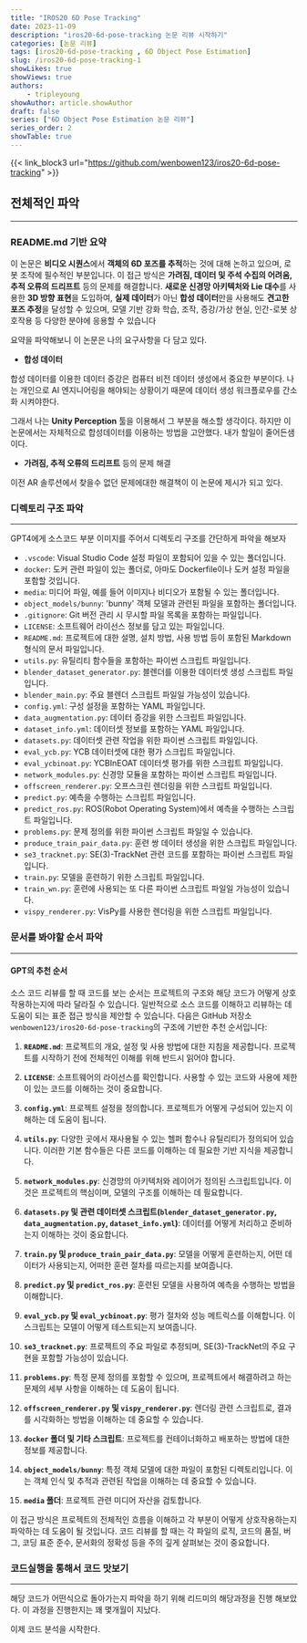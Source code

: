 ```yaml
---
title: "IROS20 6D Pose Tracking"
date: 2023-11-09
description: "iros20-6d-pose-tracking 논문 리뷰 시작하기"
categories: [논문 리뷰]
tags: [iros20-6d-pose-tracking , 6D Object Pose Estimation]
slug: /iros20-6d-pose-tracking-1
showLikes: true
showViews: true
authors: 
    - tripleyoung
showAuthor: article.showAuthor
draft: false
series: ["6D Object Pose Estimation 논문 리뷰"]
series_order: 2
showTable: true
---
```

{{< link_block3 url="https://github.com/wenbowen123/iros20-6d-pose-tracking" >}}

## 전체적인 파악
***
### README.md 기반 요약

이 논문은 **비디오 시퀀스**에서 **객체의 6D 포즈를 추적**하는 것에 대해 논하고 있으며, 로봇 조작에 필수적인 부분입니다. 이 접근 방식은 **가려짐, 데이터 및 주석 수집의 어려움, 추적 오류의 드리프트** 등의 문제를 해결합니다. **새로운 신경망 아키텍처와 Lie 대수**를 사용한 **3D 방향 표현**을 도입하여, **실제 데이터**가 아닌 **합성 데이터**만을 사용해도 **견고한 포즈 추정**을 달성할 수 있으며, 모델 기반 강화 학습, 조작, 증강/가상 현실, 인간-로봇 상호작용 등 다양한 분야에 응용할 수 있습니다

요약을 파악해보니 이 논문은 나의 요구사항을 다 담고 있다.

- **합성 데이터**

합성 데이터를 이용한 데이터 증강은 컴퓨터 비전 데이터 생성에서 중요한 부분이다. 나는 개인으로 AI 엔지니어링을 해야되는 상황이기 때문에
데이터 생성 워크플로우를 간소화 시켜야한다.

그래서 나는 **Unity Perception** 툴을 이용해서 그 부분을 해소할 생각이다. 하지만 이 논문에서는 자체적으로 합성데이터를 이용하는 방법을 고안했다. 내가 할일이 줄어든샘이다.

- **가려짐, 추적 오류의 드리프트** 등의 문제 해결

이전 AR 솔루션에서 찾을수 없던 문제에대한 해결책이 이 논문에 제시가 되고 있다.



### 디렉토리 구조 파악
***
GPT4에게 소스코드 부분 이미지를 주어서 디렉토리 구조를 간단하게 파악을 해보자

- `.vscode`: Visual Studio Code 설정 파일이 포함되어 있을 수 있는 폴더입니다.
- `docker`: 도커 관련 파일이 있는 폴더로, 아마도 Dockerfile이나 도커 설정 파일을 포함할 것입니다.
- `media`: 미디어 파일, 예를 들어 이미지나 비디오가 포함될 수 있는 폴더입니다.
- `object_models/bunny`: 'bunny' 객체 모델과 관련된 파일을 포함하는 폴더입니다.
- `.gitignore`: Git 버전 관리 시 무시할 파일 목록을 포함하는 파일입니다.
- `LICENSE`: 소프트웨어 라이선스 정보를 담고 있는 파일입니다.
- `README.md`: 프로젝트에 대한 설명, 설치 방법, 사용 방법 등이 포함된 Markdown 형식의 문서 파일입니다.
- `utils.py`: 유틸리티 함수들을 포함하는 파이썬 스크립트 파일입니다.
- `blender_dataset_generator.py`: 블렌더를 이용한 데이터셋 생성 스크립트 파일입니다.
- `blender_main.py`: 주요 블렌더 스크립트 파일일 가능성이 있습니다.
- `config.yml`: 구성 설정을 포함하는 YAML 파일입니다.
- `data_augmentation.py`: 데이터 증강을 위한 스크립트 파일입니다.
- `dataset_info.yml`: 데이터셋 정보를 포함하는 YAML 파일입니다.
- `datasets.py`: 데이터셋 관련 작업을 위한 파이썬 스크립트 파일입니다.
- `eval_ycb.py`: YCB 데이터셋에 대한 평가 스크립트 파일입니다.
- `eval_ycbinoat.py`: YCBInEOAT 데이터셋 평가를 위한 스크립트 파일입니다.
- `network_modules.py`: 신경망 모듈을 포함하는 파이썬 스크립트 파일입니다.
- `offscreen_renderer.py`: 오프스크린 렌더링을 위한 스크립트 파일입니다.
- `predict.py`: 예측을 수행하는 스크립트 파일입니다.
- `predict_ros.py`: ROS(Robot Operating System)에서 예측을 수행하는 스크립트 파일입니다.
- `problems.py`: 문제 정의를 위한 파이썬 스크립트 파일일 수 있습니다.
- `produce_train_pair_data.py`: 훈련 쌍 데이터 생성을 위한 스크립트 파일입니다.
- `se3_tracknet.py`: SE(3)-TrackNet 관련 코드를 포함하는 파이썬 스크립트 파일입니다.
- `train.py`: 모델을 훈련하기 위한 스크립트 파일입니다.
- `train_wn.py`: 훈련에 사용되는 또 다른 파이썬 스크립트 파일일 가능성이 있습니다.
- `vispy_renderer.py`: VisPy를 사용한 렌더링을 위한 스크립트 파일입니다.



### 문서를 봐야할 순서 파악
***
#### GPT의 추천 순서

소스 코드 리뷰를 할 때 코드를 보는 순서는 프로젝트의 구조와 해당 코드가 어떻게 상호 작용하는지에 따라 달라질 수 있습니다. 일반적으로 소스 코드를 이해하고 리뷰하는 데 도움이 되는 표준 접근 방식을 제안할 수 있습니다. 다음은 GitHub 저장소 `wenbowen123/iros20-6d-pose-tracking`의 구조에 기반한 추천 순서입니다:

1. **`README.md`**: 프로젝트의 개요, 설정 및 사용 방법에 대한 지침을 제공합니다. 프로젝트를 시작하기 전에 전체적인 이해를 위해 반드시 읽어야 합니다.

2. **`LICENSE`**: 소프트웨어의 라이선스를 확인합니다. 사용할 수 있는 코드와 사용에 제한이 있는 코드를 이해하는 것이 중요합니다.

3. **`config.yml`**: 프로젝트 설정을 정의합니다. 프로젝트가 어떻게 구성되어 있는지 이해하는 데 도움이 됩니다.

4. **`utils.py`**: 다양한 곳에서 재사용될 수 있는 헬퍼 함수나 유틸리티가 정의되어 있습니다. 이러한 기본 함수들은 다른 코드를 이해하는 데 필요한 기반 지식을 제공합니다.

5. **`network_modules.py`**: 신경망의 아키텍처와 레이어가 정의된 스크립트입니다. 이것은 프로젝트의 핵심이며, 모델의 구조를 이해하는 데 필요합니다.

6. **`datasets.py` 및 관련 데이터셋 스크립트(`blender_dataset_generator.py`, `data_augmentation.py`, `dataset_info.yml`)**: 데이터를 어떻게 처리하고 준비하는지 이해하는 것이 중요합니다.

7. **`train.py` 및 `produce_train_pair_data.py`**: 모델을 어떻게 훈련하는지, 어떤 데이터가 사용되는지, 어떠한 훈련 절차를 따르는지를 보여줍니다.

8. **`predict.py` 및 `predict_ros.py`**: 훈련된 모델을 사용하여 예측을 수행하는 방법을 이해합니다.

9. **`eval_ycb.py` 및 `eval_ycbinoat.py`**: 평가 절차와 성능 메트릭스를 이해합니다. 이 스크립트는 모델이 어떻게 테스트되는지 보여줍니다.

10. **`se3_tracknet.py`**: 프로젝트의 주요 파일로 추정되며, SE(3)-TrackNet의 주요 구현을 포함할 가능성이 있습니다.

11. **`problems.py`**: 특정 문제 정의를 포함할 수 있으며, 프로젝트에서 해결하려고 하는 문제의 세부 사항을 이해하는 데 도움이 됩니다.

12. **`offscreen_renderer.py` 및 `vispy_renderer.py`**: 렌더링 관련 스크립트로, 결과를 시각화하는 방법을 이해하는 데 중요할 수 있습니다.

13. **`docker` 폴더 및 기타 스크립트**: 프로젝트를 컨테이너화하고 배포하는 방법에 대한 정보를 제공합니다.

14. **`object_models/bunny`**: 특정 객체 모델에 대한 파일이 포함된 디렉토리입니다. 이는 객체 인식 및 추적과 관련된 작업을 이해하는 데 중요할 수 있습니다.

15. **`media` 폴더**: 프로젝트 관련 미디어 자산을 검토합니다.

이 접근 방식은 프로젝트의 전체적인 흐름을 이해하고 각 부분이 어떻게 상호작용하는지 파악하는 데 도움이 될 것입니다. 코드 리뷰를 할 때는 각 파일의 로직, 코드의 품질, 버그, 코딩 표준 준수, 문서화의 정확성 등을 주의 깊게 살펴보는 것이 중요합니다.

### 코드실행을 통해서 코드 맛보기
***
해당 코드가 어떤식으로 돌아가는지 파악을 하기 위해
리드미의 해당과정을 진행 해보았다. 이 과정을 진행한지는 꽤 몇개월이 지났다.

이제 코드 분석을 시작한다.



